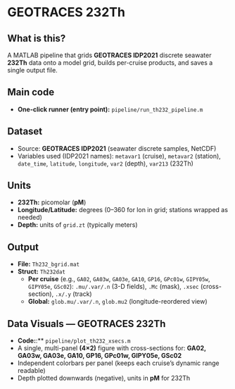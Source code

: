# GEOTRACES 232Th

## What is this?
A MATLAB pipeline that grids **GEOTRACES IDP2021** discrete seawater **232Th** data onto a model grid, builds per-cruise products, and saves a single output file.

## Main code
- **One-click runner (entry point):** `pipeline/run_th232_pipeline.m`

## Dataset
- Source: **GEOTRACES IDP2021** (seawater discrete samples, NetCDF)
- Variables used (IDP2021 names): `metavar1` (cruise), `metavar2` (station), `date_time`, `latitude`, `longitude`, `var2` (depth), `var213` (232Th)

## Units
- **232Th:** picomolar (**pM**)
- **Longitude/Latitude:** degrees (0–360 for lon in grid; stations wrapped as needed)
- **Depth:** units of `grid.zt` (typically meters)

## Output
- **File:** `Th232_bgrid.mat`
- **Struct:** `Th232dat`  
  - **Per cruise** (e.g., `GA02`, `GA03w`, `GA03e`, `GA10`, `GP16`, `GPc01w`, `GIPY05w`, `GIPY05e`, `GSc02`): `.mu/.var/.n` (3-D fields), `.Mc` (mask), `.xsec` (cross-section), `.x/.y` (track)  
  - **Global:** `glob.mu/.var/.n`, `glob.mu2` (longitude-reordered view)

## Data Visuals — GEOTRACES 232Th
- **Code:**:** `pipeline/plot_th232_xsecs.m`
- A single, multi-panel **(4×2)** figure with cross-sections for:
  **GA02, GA03w, GA03e, GA10, GP16, GPc01w, GIPY05e, GSc02**  
- Independent colorbars per panel (keeps each cruise’s dynamic range readable)
- Depth plotted downwards (negative), units in **pM** for 232Th
